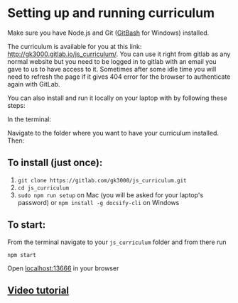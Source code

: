 # Setting up and running curriculum

Make sure you have Node.js and Git ([GitBash](https://gitforwindows.org) for Windows) installed.

The curriculum is available for you at this link: http://gk3000.gitlab.io/js_curriculum/. You can use it right from gitlab as any normal website but you need to be logged in to gitlab with an email you gave to us to have access to it. Sometimes after some idle time you will need to refresh the page if it gives 404 error for the browser to authenticate again with GitLab. 

You can also install and run it locally on your laptop with by following these steps:

In the terminal:

Navigate to the folder where you want to have your curriculum installed. Then:

## To install (just once):
1. `git clone https://gitlab.com/gk3000/js_curriculum.git`
2. `cd js_curriculum`
3. `sudo npm run setup` on Mac (you will be asked for your laptop's password) or `npm install -g docsify-cli` on Windows

## To start:
From the terminal navigate to your `js_curriculum` folder and from there run

`npm start`

Open [localhost:13666](http://localhost:13666) in your browser

## [Video tutorial](https://youtu.be/FFc-H52HtY0)